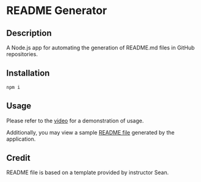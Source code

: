 # README Generator

## Description

A Node.js app for automating the generation of README.md files in GitHub repositories.

## Installation

```text
npm i
```

## Usage

Please refer to the [video](https://drive.google.com/file/d/1tpSGxAkBMKklc7bkCmeCtP08GhoxQBeA/view?usp=sharing) for a demonstration of usage.

Additionally, you may view a sample [README file](https://drive.google.com/file/d/13VePzvu-tL-XBwTSHlSfNihHft0GRq6y/view?usp=sharing) generated by the application.

## Credit

README file is based on a template provided by instructor Sean.
